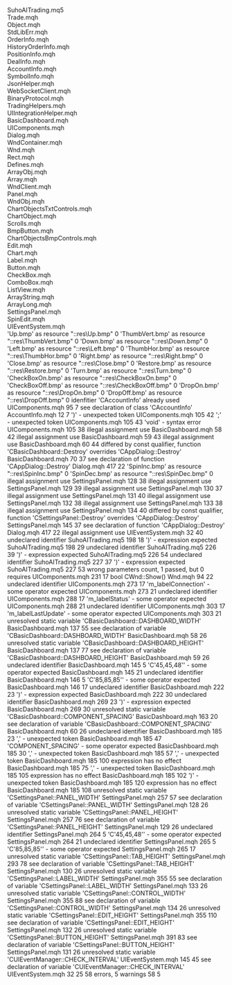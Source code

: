 SuhoAITrading.mq5			
Trade.mqh			
Object.mqh			
StdLibErr.mqh			
OrderInfo.mqh			
HistoryOrderInfo.mqh			
PositionInfo.mqh			
DealInfo.mqh			
AccountInfo.mqh			
SymbolInfo.mqh			
JsonHelper.mqh			
WebSocketClient.mqh			
BinaryProtocol.mqh			
TradingHelpers.mqh			
UIIntegrationHelper.mqh			
BasicDashboard.mqh			
UIComponents.mqh			
Dialog.mqh			
WndContainer.mqh			
Wnd.mqh			
Rect.mqh			
Defines.mqh			
ArrayObj.mqh			
Array.mqh			
WndClient.mqh			
Panel.mqh			
WndObj.mqh			
ChartObjectsTxtControls.mqh			
ChartObject.mqh			
Scrolls.mqh			
BmpButton.mqh			
ChartObjectsBmpControls.mqh			
Edit.mqh			
Chart.mqh			
Label.mqh			
Button.mqh			
CheckBox.mqh			
ComboBox.mqh			
ListView.mqh			
ArrayString.mqh			
ArrayLong.mqh			
SettingsPanel.mqh			
SpinEdit.mqh			
UIEventSystem.mqh			
'Up.bmp' as resource "::res\Up.bmp"			0
'ThumbVert.bmp' as resource "::res\ThumbVert.bmp"			0
'Down.bmp' as resource "::res\Down.bmp"			0
'Left.bmp' as resource "::res\Left.bmp"			0
'ThumbHor.bmp' as resource "::res\ThumbHor.bmp"			0
'Right.bmp' as resource "::res\Right.bmp"			0
'Close.bmp' as resource "::res\Close.bmp"			0
'Restore.bmp' as resource "::res\Restore.bmp"			0
'Turn.bmp' as resource "::res\Turn.bmp"			0
'CheckBoxOn.bmp' as resource "::res\CheckBoxOn.bmp"			0
'CheckBoxOff.bmp' as resource "::res\CheckBoxOff.bmp"			0
'DropOn.bmp' as resource "::res\DropOn.bmp"			0
'DropOff.bmp' as resource "::res\DropOff.bmp"			0
idenfitier 'CAccountInfo' already used	UIComponents.mqh	95	7
   see declaration of class 'CAccountInfo'	AccountInfo.mqh	12	7
')' - unexpected token	UIComponents.mqh	105	42
';' - unexpected token	UIComponents.mqh	105	43
'void' - syntax error	UIComponents.mqh	105	38
illegal assignment use	BasicDashboard.mqh	58	42
illegal assignment use	BasicDashboard.mqh	59	43
illegal assignment use	BasicDashboard.mqh	60	44
differed by const qualifier, function 'CBasicDashboard::Destroy' overrides 'CAppDialog::Destroy'	BasicDashboard.mqh	70	37
   see declaration of function 'CAppDialog::Destroy'	Dialog.mqh	417	22
'SpinInc.bmp' as resource "::res\SpinInc.bmp"			0
'SpinDec.bmp' as resource "::res\SpinDec.bmp"			0
illegal assignment use	SettingsPanel.mqh	128	38
illegal assignment use	SettingsPanel.mqh	129	39
illegal assignment use	SettingsPanel.mqh	130	37
illegal assignment use	SettingsPanel.mqh	131	40
illegal assignment use	SettingsPanel.mqh	132	38
illegal assignment use	SettingsPanel.mqh	133	38
illegal assignment use	SettingsPanel.mqh	134	40
differed by const qualifier, function 'CSettingsPanel::Destroy' overrides 'CAppDialog::Destroy'	SettingsPanel.mqh	145	37
   see declaration of function 'CAppDialog::Destroy'	Dialog.mqh	417	22
illegal assignment use	UIEventSystem.mqh	32	40
undeclared identifier	SuhoAITrading.mq5	198	18
')' - expression expected	SuhoAITrading.mq5	198	29
undeclared identifier	SuhoAITrading.mq5	226	39
')' - expression expected	SuhoAITrading.mq5	226	54
undeclared identifier	SuhoAITrading.mq5	227	37
')' - expression expected	SuhoAITrading.mq5	227	53
wrong parameters count, 1 passed, but 0 requires	UIComponents.mqh	231	17
   bool CWnd::Show()	Wnd.mqh	94	22
undeclared identifier	UIComponents.mqh	273	17
'm_labelConnection' - some operator expected	UIComponents.mqh	273	21
undeclared identifier	UIComponents.mqh	288	17
'm_labelStatus' - some operator expected	UIComponents.mqh	288	21
undeclared identifier	UIComponents.mqh	303	17
'm_labelLastUpdate' - some operator expected	UIComponents.mqh	303	21
unresolved static variable 'CBasicDashboard::DASHBOARD_WIDTH'	BasicDashboard.mqh	137	55
   see declaration of variable 'CBasicDashboard::DASHBOARD_WIDTH'	BasicDashboard.mqh	58	26
unresolved static variable 'CBasicDashboard::DASHBOARD_HEIGHT'	BasicDashboard.mqh	137	77
   see declaration of variable 'CBasicDashboard::DASHBOARD_HEIGHT'	BasicDashboard.mqh	59	26
undeclared identifier	BasicDashboard.mqh	145	5
'C'45,45,48'' - some operator expected	BasicDashboard.mqh	145	21
undeclared identifier	BasicDashboard.mqh	146	5
'C'85,85,85'' - some operator expected	BasicDashboard.mqh	146	17
undeclared identifier	BasicDashboard.mqh	222	23
')' - expression expected	BasicDashboard.mqh	222	30
undeclared identifier	BasicDashboard.mqh	269	23
')' - expression expected	BasicDashboard.mqh	269	30
unresolved static variable 'CBasicDashboard::COMPONENT_SPACING'	BasicDashboard.mqh	163	20
   see declaration of variable 'CBasicDashboard::COMPONENT_SPACING'	BasicDashboard.mqh	60	26
undeclared identifier	BasicDashboard.mqh	185	23
',' - unexpected token	BasicDashboard.mqh	185	47
'COMPONENT_SPACING' - some operator expected	BasicDashboard.mqh	185	30
',' - unexpected token	BasicDashboard.mqh	185	57
',' - unexpected token	BasicDashboard.mqh	185	100
expression has no effect	BasicDashboard.mqh	185	75
',' - unexpected token	BasicDashboard.mqh	185	105
expression has no effect	BasicDashboard.mqh	185	102
')' - unexpected token	BasicDashboard.mqh	185	120
expression has no effect	BasicDashboard.mqh	185	108
unresolved static variable 'CSettingsPanel::PANEL_WIDTH'	SettingsPanel.mqh	257	57
   see declaration of variable 'CSettingsPanel::PANEL_WIDTH'	SettingsPanel.mqh	128	26
unresolved static variable 'CSettingsPanel::PANEL_HEIGHT'	SettingsPanel.mqh	257	76
   see declaration of variable 'CSettingsPanel::PANEL_HEIGHT'	SettingsPanel.mqh	129	26
undeclared identifier	SettingsPanel.mqh	264	5
'C'45,45,48'' - some operator expected	SettingsPanel.mqh	264	21
undeclared identifier	SettingsPanel.mqh	265	5
'C'85,85,85'' - some operator expected	SettingsPanel.mqh	265	17
unresolved static variable 'CSettingsPanel::TAB_HEIGHT'	SettingsPanel.mqh	293	78
   see declaration of variable 'CSettingsPanel::TAB_HEIGHT'	SettingsPanel.mqh	130	26
unresolved static variable 'CSettingsPanel::LABEL_WIDTH'	SettingsPanel.mqh	355	55
   see declaration of variable 'CSettingsPanel::LABEL_WIDTH'	SettingsPanel.mqh	133	26
unresolved static variable 'CSettingsPanel::CONTROL_WIDTH'	SettingsPanel.mqh	355	88
   see declaration of variable 'CSettingsPanel::CONTROL_WIDTH'	SettingsPanel.mqh	134	26
unresolved static variable 'CSettingsPanel::EDIT_HEIGHT'	SettingsPanel.mqh	355	110
   see declaration of variable 'CSettingsPanel::EDIT_HEIGHT'	SettingsPanel.mqh	132	26
unresolved static variable 'CSettingsPanel::BUTTON_HEIGHT'	SettingsPanel.mqh	391	83
   see declaration of variable 'CSettingsPanel::BUTTON_HEIGHT'	SettingsPanel.mqh	131	26
unresolved static variable 'CUIEventManager::CHECK_INTERVAL'	UIEventSystem.mqh	145	45
   see declaration of variable 'CUIEventManager::CHECK_INTERVAL'	UIEventSystem.mqh	32	25
58 errors, 5 warnings		58	5

